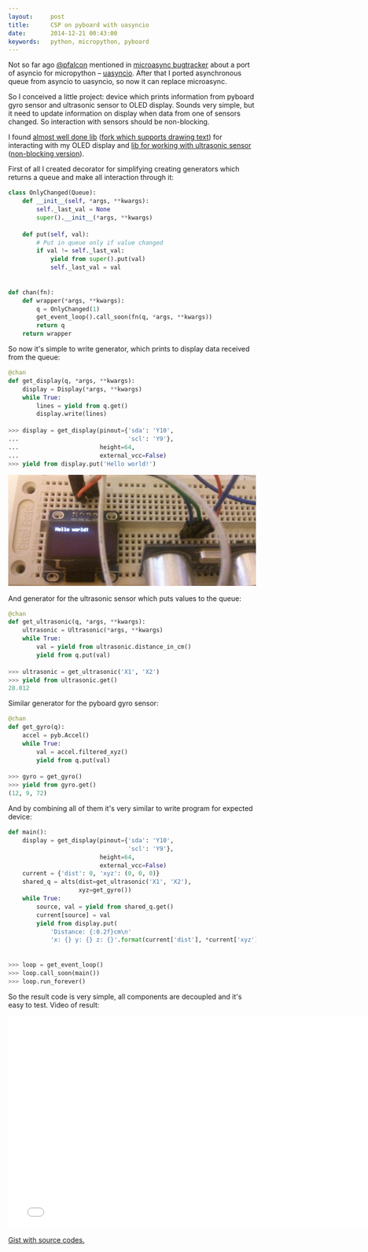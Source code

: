 ```yaml
---
layout:     post
title:      CSP on pyboard with uasyncio
date:       2014-12-21 00:43:00
keywords:   python, micropython, pyboard
---
```


Not so far ago [@pfalcon](https://github.com/pfalcon) mentioned in
[microasync bugtracker](https://github.com/nvbn/microasync/issues/1) about a port of
asyncio for micropython &ndash; [uasyncio](https://github.com/micropython/micropython-lib).
After that I ported asynchronous queue from asyncio to uasyncio, so now it can replace microasync.

So I conceived a little project: device which prints information from pyboard gyro sensor
and ultrasonic sensor to OLED display. Sounds very simple, but it need to update information
on display when data from one of sensors changed. So interaction with sensors should be non-blocking.

I found [almost well done lib](https://github.com/khenderick/micropython-drivers/)
([fork which supports drawing text](https://github.com/nvbn/micropython-drivers))
for interacting with my OLED display and [lib for working with ultrasonic sensor](https://github.com/skgsergio/MicropythonLibs/)
([non-blocking version](https://gist.github.com/nvbn/80c7b434ee21c99f013d#file-ultrasonic-py)).

First of all I created decorator for simplifying creating generators which returns a queue and
make all interaction through it:

```python
class OnlyChanged(Queue):
    def __init__(self, *args, **kwargs):
        self._last_val = None
        super().__init__(*args, **kwargs)

    def put(self, val):
        # Put in queue only if value changed
        if val != self._last_val:
            yield from super().put(val)
            self._last_val = val


def chan(fn):
    def wrapper(*args, **kwargs):
        q = OnlyChanged(1)
        get_event_loop().call_soon(fn(q, *args, **kwargs))
        return q
    return wrapper
```

So now it's simple to write generator, which prints to display data received from the queue:

```python
@chan
def get_display(q, *args, **kwargs):
    display = Display(*args, **kwargs)
    while True:
        lines = yield from q.get()
        display.write(lines)

>>> display = get_display(pinout={'sda': 'Y10',
...                               'scl': 'Y9'},
...                       height=64,
...                       external_vcc=False)
>>> yield from display.put('Hello world!')
```

![oled display](/assets/pyboard_csp_display.jpg)

And generator for the ultrasonic sensor which puts values to the queue:

```python
@chan
def get_ultrasonic(q, *args, **kwargs):
    ultrasonic = Ultrasonic(*args, **kwargs)
    while True:
        val = yield from ultrasonic.distance_in_cm()
        yield from q.put(val)

>>> ultrasonic = get_ultrasonic('X1', 'X2')
>>> yield from ultrasonic.get()
28.012
```

Similar generator for the pyboard gyro sensor:

```python
@chan
def get_gyro(q):
    accel = pyb.Accel()
    while True:
        val = accel.filtered_xyz()
        yield from q.put(val)

>>> gyro = get_gyro()
>>> yield from gyro.get()
(12, 9, 72)
```

And by combining all of them it's very similar to write program for expected device:

```python
def main():
    display = get_display(pinout={'sda': 'Y10',
                                  'scl': 'Y9'},
                          height=64,
                          external_vcc=False)
    current = {'dist': 0, 'xyz': (0, 0, 0)}
    shared_q = alts(dist=get_ultrasonic('X1', 'X2'),
                    xyz=get_gyro())
    while True:
        source, val = yield from shared_q.get()
        current[source] = val
        yield from display.put(
            'Distance: {:0.2f}cm\n'
            'x: {} y: {} z: {}'.format(current['dist'], *current['xyz']))


>>> loop = get_event_loop()
>>> loop.call_soon(main())
>>> loop.run_forever()
```

So the result code is very simple, all components are decoupled and it's easy to test.
Video of result:

<iframe width="766" height="430" src="//www.youtube.com/embed/G4nFRaAORxw" frameborder="0" allowfullscreen></iframe>

[Gist with source codes.](https://gist.github.com/nvbn/80c7b434ee21c99f013d)
